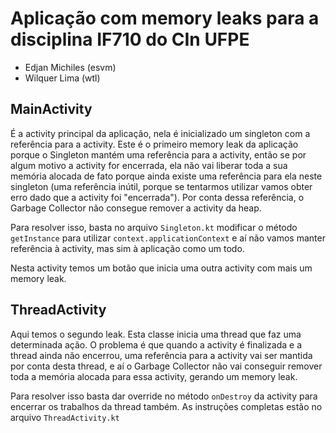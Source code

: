 # Aplicação com memory leaks para a disciplina IF710 do CIn UFPE

- Edjan Michiles (esvm)
- Wilquer Lima (wtl)

## MainActivity
  É a activity principal da aplicação, nela é inicializado um singleton com a referência para a activity. 
  Este é o primeiro memory leak da aplicação porque o Singleton mantém uma referência para a activity, então se por algum motivo a activity for encerrada, ela não vai liberar toda a sua memória alocada de fato porque ainda existe uma referência para ela neste singleton (uma referência inútil, porque se tentarmos utilizar vamos obter erro dado que a activity foi "encerrada"). Por conta dessa referência, o Garbage Collector não consegue remover a activity da heap.

  Para resolver isso, basta no arquivo `Singleton.kt` modificar o método `getInstance` para utilizar `context.applicationContext` e aí não vamos manter referência à activity, mas sim à aplicação como um todo.

  Nesta activity temos um botão que inicia uma outra activity com mais um memory leak.

## ThreadActivity
  Aqui temos o segundo leak. Esta classe inicia uma thread que faz uma determinada ação. O problema é que quando a activity é finalizada e a thread ainda não encerrou, uma referência para a activity vai ser mantida por conta desta thread, e aí o Garbage Collector não vai conseguir remover toda a memória alocada para essa activity, gerando um memory leak. 

  Para resolver isso basta dar override no método `onDestroy` da activity para encerrar os trabalhos da thread também. As instruções completas estão no arquivo `ThreadActivity.kt`
